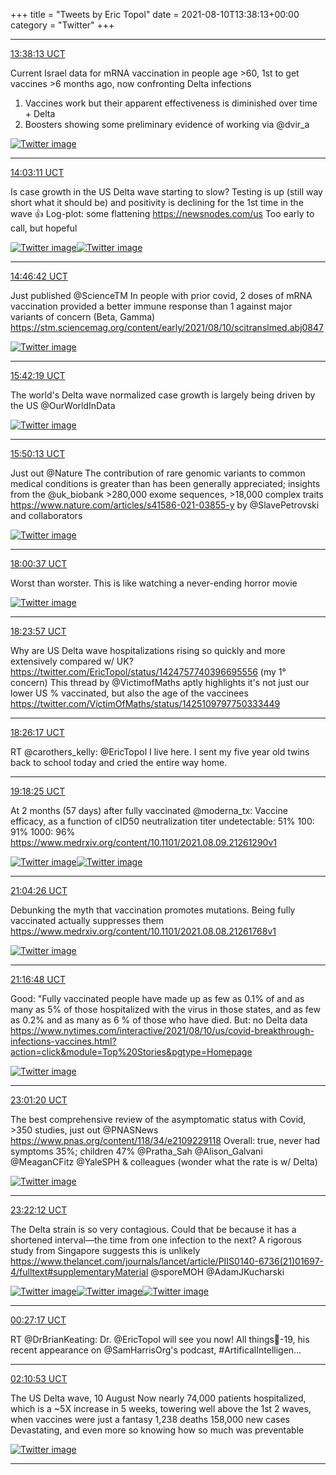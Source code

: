+++
title = "Tweets by Eric Topol" 
date = 2021-08-10T13:38:13+00:00
category = "Twitter"
+++


---

<a href="https://twitter.com/erictopol/status/1425089101926080514" target="_blank" rel="noreferer">13:38:13 UCT</a>

Current Israel data for mRNA vaccination in people age &gt;60, 1st to get vaccines  &gt;6 months ago, now confronting Delta infections
1. Vaccines work but their apparent effectiveness is diminished over time + Delta
2. Boosters showing some preliminary evidence of working
via @dvir_a 

<a href="E8btO-rVoAA3-w8.png"  ><img src="E8btO-rVoAA3-w8.png" alt="Twitter image" ></img></a>

---

<a href="https://twitter.com/erictopol/status/1425095385157038080" target="_blank" rel="noreferer">14:03:11 UCT</a>

Is case growth in the US Delta wave starting to slow?
Testing is up (still way short what it should be) and positivity is declining for the 1st time in the wave 👍
Log-plot: some flattening
https://newsnodes.com/us
Too early to call, but hopeful 

<a href="E8b0T8wXMAw_2e0.jpg"  ><img src="E8b0T8wXMAw_2e0.jpg" alt="Twitter image" ></img></a><a href="E8b0MuTXMAo8n_D.jpg"  ><img src="E8b0MuTXMAo8n_D.jpg" alt="Twitter image" ></img></a>

---

<a href="https://twitter.com/erictopol/status/1425106336535040001" target="_blank" rel="noreferer">14:46:42 UCT</a>

Just published @ScienceTM 
In people with prior covid, 2 doses of mRNA vaccination provided a better immune response than 1 against major variants of concern (Beta, Gamma)
https://stm.sciencemag.org/content/early/2021/08/10/scitranslmed.abj0847 

<a href="E8b-iCdWEAs0hsx.jpg"  ><img src="E8b-iCdWEAs0hsx.jpg" alt="Twitter image" ></img></a>

---

<a href="https://twitter.com/erictopol/status/1425120334559072260" target="_blank" rel="noreferer">15:42:19 UCT</a>

The world's Delta wave normalized case growth is largely being driven by the US
@OurWorldInData 

<a href="E8cLWaZVUAMqiB4.jpg"  ><img src="E8cLWaZVUAMqiB4.jpg" alt="Twitter image" ></img></a>

---

<a href="https://twitter.com/erictopol/status/1425122320406892546" target="_blank" rel="noreferer">15:50:13 UCT</a>

Just out @Nature 
The contribution of rare genomic variants to common medical conditions is greater than has been generally appreciated; insights from the @uk_biobank &gt;280,000 exome sequences, &gt;18,000 complex traits
https://www.nature.com/articles/s41586-021-03855-y
by @SlavePetrovski and collaborators 

<a href="E8cMhcjVcAEB_Fc.jpg"  ><img src="E8cMhcjVcAEB_Fc.jpg" alt="Twitter image" ></img></a>

---

<a href="https://twitter.com/erictopol/status/1425155135370502147" target="_blank" rel="noreferer">18:00:37 UCT</a>

Worst than worster.
This is like watching a never-ending horror movie 

<a href="E8cq3MmVkAE48fX.jpg"  ><img src="E8cq3MmVkAE48fX.jpg" alt="Twitter image" ></img></a>

---

<a href="https://twitter.com/erictopol/status/1425161008272740355" target="_blank" rel="noreferer">18:23:57 UCT</a>

Why are US Delta wave hospitalizations rising so quickly and more extensively compared w/ UK?
https://twitter.com/EricTopol/status/1424757740396695556 (my 1° concern)
This thread by @VictimofMaths aptly highlights it's not just our lower US % vaccinated, but also the age of the vaccinees
https://twitter.com/VictimOfMaths/status/1425109797750333449



---

<a href="https://twitter.com/erictopol/status/1425161596851032068" target="_blank" rel="noreferer">18:26:17 UCT</a>

RT @carothers_kelly: @EricTopol I live here. I sent my five year old twins back to school today and cried the entire way home.



---

<a href="https://twitter.com/erictopol/status/1425174714675126277" target="_blank" rel="noreferer">19:18:25 UCT</a>

At 2 months (57 days) after fully vaccinated @moderna_tx: 
Vaccine efficacy, as a function of cID50 neutralization titer
undetectable: 51%
100: 91%
1000: 96%
https://www.medrxiv.org/content/10.1101/2021.08.09.21261290v1 

<a href="E8c6TreVUAAqjYy.jpg"  ><img src="E8c6TreVUAAqjYy.jpg" alt="Twitter image" ></img></a><a href="E8c4_VYVkAUlJ3P.jpg"  ><img src="E8c4_VYVkAUlJ3P.jpg" alt="Twitter image" ></img></a>

---

<a href="https://twitter.com/erictopol/status/1425201397448941568" target="_blank" rel="noreferer">21:04:26 UCT</a>

Debunking the myth that vaccination promotes mutations. Being fully vaccinated actually suppresses them 
https://www.medrxiv.org/content/10.1101/2021.08.08.21261768v1 

<a href="E8dU96RVcAMscya.jpg"  ><img src="E8dU96RVcAMscya.jpg" alt="Twitter image" ></img></a>

---

<a href="https://twitter.com/erictopol/status/1425204507756044292" target="_blank" rel="noreferer">21:16:48 UCT</a>

Good: "Fully vaccinated people have made up as few as 0.1% of and as many as 5% of those hospitalized with the virus in those states, and as few as 0.2% and as many as 6 % of those who have died.
But: no Delta data
https://www.nytimes.com/interactive/2021/08/10/us/covid-breakthrough-infections-vaccines.html?action=click&module=Top%20Stories&pgtype=Homepage 

<a href="E8dXs7TUYAAn6i0.png"  ><img src="E8dXs7TUYAAn6i0.png" alt="Twitter image" ></img></a>

---

<a href="https://twitter.com/erictopol/status/1425230814862708739" target="_blank" rel="noreferer">23:01:20 UCT</a>

The best comprehensive review of the asymptomatic status with Covid,  &gt;350 studies, just out @PNASNews 
https://www.pnas.org/content/118/34/e2109229118
Overall: true, never had symptoms 35%; children 47%
@Pratha_Sah @Alison_Galvani @MeaganCFitz @YaleSPH &amp; colleagues
(wonder what the rate is w/ Delta) 

<a href="E8duv7LVgAQ_UHp.jpg"  ><img src="E8duv7LVgAQ_UHp.jpg" alt="Twitter image" ></img></a>

---

<a href="https://twitter.com/erictopol/status/1425236066206846978" target="_blank" rel="noreferer">23:22:12 UCT</a>

The Delta strain is so very contagious. Could that be because it has a shortened interval—the time from one infection to the next? A rigorous study from Singapore suggests this is unlikely 
https://www.thelancet.com/journals/lancet/article/PIIS0140-6736(21)01697-4/fulltext#supplementaryMaterial
@sporeMOH @AdamJKucharski 

<a href="E8dyeZSVUAQsPrE.jpg"  ><img src="E8dyeZSVUAQsPrE.jpg" alt="Twitter image" ></img></a><a href="E8dygNoVIAIRNzi.jpg"  ><img src="E8dygNoVIAIRNzi.jpg" alt="Twitter image" ></img></a><a href="E8dyo1oVcAEsZ45.jpg"  ><img src="E8dyo1oVcAEsZ45.jpg" alt="Twitter image" ></img></a>

---

<a href="https://twitter.com/erictopol/status/1425252445546942466" target="_blank" rel="noreferer">00:27:17 UCT</a>

RT @DrBrianKeating: Dr. @EricTopol will see you now! All things🦠-19, his recent appearance on @SamHarrisOrg's podcast, #ArtificalIntelligen…



---

<a href="https://twitter.com/erictopol/status/1425278516283600898" target="_blank" rel="noreferer">02:10:53 UCT</a>

The US Delta wave, 10 August
Now nearly 74,000 patients hospitalized, which is a ~5X increase in 5 weeks, towering well above the 1st 2 waves, when vaccines were just a fantasy
1,238 deaths 
158,000 new cases
Devastating, and even more so knowing how so much was preventable 

<a href="E8eZgC1VEAUdMxD.jpg"  ><img src="E8eZgC1VEAUdMxD.jpg" alt="Twitter image" ></img></a>

---
